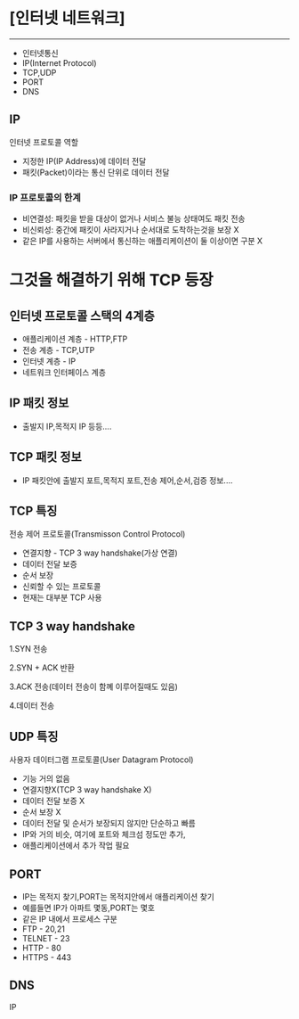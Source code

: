 # [인터넷 네트워크]
---
* 인터넷통신
* IP(Internet Protocol)
* TCP,UDP
* PORT
* DNS




## IP
인터넷 프로토콜 역할
* 지정한 IP(IP Address)에 데이터 전달
* 패킷(Packet)이라는 통신 단위로 데이터 전달
### IP 프로토콜의 한계
* 비연결성: 패킷을 받을 대상이 없거나 서비스 불능 상태여도 패킷 전송
* 비신뢰성: 중간에 패킷이 사라지거나 순서대로 도착하는것을 보장 X
* 같은 IP를 사용하는 서버에서 통신하는 애플리케이션이 둘 이상이면 구분 X

  
# 그것을 해결하기 위해 TCP 등장

## 인터넷 프로토콜 스택의 4계층
* 애플리케이션 계층 - HTTP,FTP
* 전송 계층 - TCP,UTP
* 인터넷 계층 - IP
* 네트워크 인터페이스 계층

## IP 패킷 정보
* 출발지 IP,목적지 IP 등등....

## TCP 패킷 정보
* IP 패킷안에 출발지 포트,목적지 포트,전송 제어,순서,검증 정보....

## TCP 특징
전송 제어 프로토콜(Transmisson Control Protocol)
* 연결지향 - TCP 3 way handshake(가상 연결)
* 데이터 전달 보증
* 순서 보장
* 신뢰할 수 있는 프로토콜
* 현재는 대부분 TCP 사용
  
  

## TCP 3 way handshake
1.SYN 전송



2.SYN + ACK 반환


3.ACK 전송(데이터 전송이 함꼐 이루어질때도 있음)


4.데이터 전송


## UDP 특징
사용자 데이터그램 프로토콜(User Datagram Protocol)
* 기능 거의 없음
* 연결지향X(TCP 3 way handshake X)
* 데이터 전달 보증 X
* 순서 보장 X
* 데이터 전달 및 순서가 보장되지 않지만 단순하고 빠름
* IP와 거의 비슷, 여기에 포트와 체크섬 정도만 추가,
* 애플리케이션에서 추가 작업 필요

## PORT
* IP는 목적지 찾기,PORT는 목적지안에서 애플리케이션 찾기
* 예를들면 IP가 아파트 몇동,PORT는 몇호
* 같은 IP 내에서 프로세스 구분
* FTP - 20,21
* TELNET - 23
* HTTP - 80
* HTTPS - 443
  


## DNS 
IP






